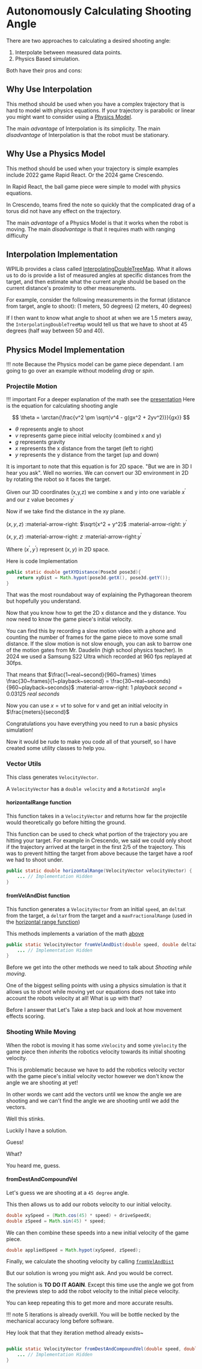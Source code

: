 # Autonomously Calculating Shooting Angle

There are two approaches to calculating a desired shooting angle:

1. Interpolate between measured data points.
2. Physics Based simulation.

Both have their pros and cons:

## Why Use Interpolation

This method should be used when you have a complex trajectory that is hard to model with physics equations. If your trajectory is parabolic or linear you might want to consider using a [Physics Model](#why-use-a-physics-model).

The main *advantage* of Interpolation is its simplicity.
The main *disadvantage* of Interpolation is that the robot must be stationary.

## Why Use a Physics Model

This method should be used when your trajectory is simple examples include 2022 game Rapid React. Or the 2024 game Crescendo.

In Rapid React, the ball game piece were simple to model with physics equations.

In Crescendo, teams fired the note so quickly that the complicated drag of a torus did not have any effect on the trajectory.

The main *advantage* of a Physics Model is that it works when the robot is moving.
The main *disadvantage* is that it requires math with ranging difficulty

## Interpolation Implementation

WPILib provides a class called [InterpolatingDoubleTreeMap](https://github.wpilib.org/allwpilib/docs/release/java/edu/wpi/first/math/interpolation/InterpolatingDoubleTreeMap.html). What it allows us to do is provide a list of measured angles at specific distances from the target, and then estimate what the current angle should be based on the current distance's proximity to other measurements.

For example, consider the following measurements in the format (distance from target, angle to shoot):
(1 meters, 50 degrees)
(2 meters, 40 degrees)

If I then want to know what angle to shoot at when we are 1.5 meters away, the `InterpolatingDoubleTreeMap` would tell us that we have to shoot at 45 degrees (half way between 50 and 40).

## Physics Model Implementation

!!! note
    Because the Physics model can be game piece dependant. I am going to go over an example without modeling *drag* or *spin*.

### Projectile Motion

!!! important
    For a deeper explanation of the math see the [presentation](https://docs.google.com/presentation/d/1C3Zrz4nMrskZdTj3XkqiU0yrXnFCWz1SGjXfObQNPAk/edit?usp=sharing)
Here is the equation for calculating shooting angle

$$
\theta = \arctan{\frac{v^2 \pm \sqrt{v^4 - g(gx^2 + 2yv^2)}}{gx}}
$$

- $\theta$ represents angle to shoot
- $v$ represents game piece initial velocity (combined x and y)
- $g$ represents gravity
- $x$ represents the x distance from the target (left to right)
- $y$ represents the y distance from the target (up and down)

It is important to note that this equation is for 2D space. "But we are in 3D I hear you ask". Well no worries. We can convert our 3D environment in 2D by rotating the robot so it faces the target.

Given our 3D coordinates (x,y,z) we combine x and y into one variable $x^\prime$ and our z value becomes $y^\prime$

Now if we take find the distance in the xy plane.

$(x,y,z)$ :material-arrow-right: $\sqrt{x^2 + y^2}$ :material-arrow-right: $y^\prime$

$(x,y,z)$ :material-arrow-right: $z$ :material-arrow-right:$y^\prime$

Where $(x^\prime, y^\prime)$ represent $(x,y)$ in 2D space.

Here is code Implementation

``` java
public static double getXYDistance(Pose3d pose3d){
    return xyDist = Math.hypot(pose3d.getX(), pose3d.getY());
}
```

That was the most roundabout way of explaining the Pythagorean theorem but hopefully you understand.

Now that you know how to get the 2D x distance and the y distance. You now need to know the game piece's initial velocity.

You can find this by recording a slow motion video with a phone and counting the number of frames for the game piece to move some small distance. If the slow motion is not slow enough, you can ask to barrow one of the motion gates from Mr. Daudelin (high school physics teacher). In 2024 we used a Samsung S22 Ultra which recorded at 960 fps replayed at 30fps.

That means that $\frac{1~real~second}{960~frames} \times \frac{30~frames}{1~playback~second} = \frac{30~real~seconds}{960~playback~seconds}$ :material-arrow-right: $1~playback~second = 0.03125~real~seconds$

Now you can use $x=vt$ to solve for v and get an initial velocity in $\frac{meters}{second}$

Congratulations you have everything you need to run a basic physics simulation!

Now it would be rude to make you code all of that yourself, so I have created some utility classes to help you.

### Vector Utils

This class generates `VelocityVector`.

A `VelocityVector` has a `double velocity` and a `Rotation2d angle`

#### horizontalRange function

This function takes in a `VelocityVector` and returns how far the projectile would theoretically go before hitting the ground.

This function can be used to check what portion of the trajectory you are hitting your target. For example in Crescendo, we said we could only shoot if the trajectory arrived at the target in the first 2/5 of the trajectory. This was to prevent hitting the target from above because the target have a roof we had to shoot under.

``` java
public static double horizontalRange(VelocityVector velocityVector) {
    ... // Implementation Hidden
}
```

#### fromVelAndDist function

This function generates a `VelocityVector` from an initial `speed`, an `deltaX` from the target, a `deltaY` from the target and a `maxFractionalRange` (used in the [horizontal range function](#horizontalrange-function))

This methods implements a variation of the math [above](#physics-model-implementation)

``` java
public static VelocityVector fromVelAndDist(double speed, double deltaX, double deltaY, double maxFractionalRange) {
    ... // Implementation Hidden
}
```

Before we get into the other methods we need to talk about *Shooting while moving*.

One of the biggest selling points with using a physics simulation is that it allows us to shoot while moving yet our equations does not take into account the robots velocity at all! What is up with that?

Before I answer that Let's Take a step back and look at how movement effects scoring.

### Shooting While Moving

When the robot is moving it has some `xVelocity` and some `yVelocity` the game piece then *inherits* the robotics velocity towards its initial shooting velocity.

This is problematic because we have to add the robotics velocity vector with the game piece's initial velocity vector however we don't know the angle we are shooting at yet!

In other words we cant add the vectors until we know the angle we are shooting and we can't find the angle we are shooting until we add the vectors.

Well this stinks.

Luckily I have a solution.

Guess!

What?

You heard me, guess.

#### fromDestAndCompoundVel

Let's guess we are shooting at a `45 degree` angle.

This then allows us to add our robots velocity to our initial velocity.

``` java
double xySpeed = (Math.cos(45) * speed) + driveSpeedX;
double zSpeed = Math.sin(45) * speed;
```

We can then combine these speeds into a new initial velocity of the game piece.

```java
double appliedSpeed = Math.hypot(xySpeed, zSpeed);
```

Finally, we calculate the shooting velocity by calling [`fromVelAndDist`](#fromvelanddist-function)

But our solution is wrong you might ask. And you would be correct.

The solution is **TO DO IT AGAIN**. Except this time use the angle we got from the previews step to add the robot velocity to the initial piece velocity.

You can keep repeating this to get more and more accurate results.

!!! note
    5 iterations is already overkill. You will be bottle necked by the mechanical accuracy long before software.

Hey look that that they iteration method already exists~

``` java

public static VelocityVector fromDestAndCompoundVel(double speed, double startX, double startY, double startZ, double driveSpeedX, double destX, double destY, double destZ,double distOffset ,double degreeThreshold, int maxIterations, double maxFractionalRange) {
    ... // Implementation Hidden
}

```
